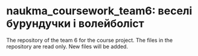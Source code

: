# naukma_coursework_team6: веселі бурундучки і волейболіст
The repository of the team 6 for the course project. The files in the repository are read only. 
New files will be added.
